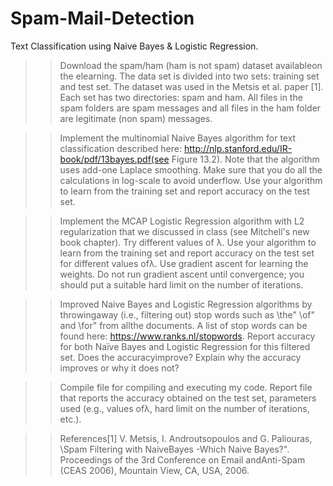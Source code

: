# Spam-Mail-Detection
Text Classification using Naive Bayes & Logistic Regression.

 >> Download the  spam/ham  (ham is  not spam)  dataset  availableon  the elearning.  The data set is divided into two sets: training set and test set. The dataset was used in the Metsis et al. paper [1]. Each set has two directories: spam and ham. All files in the spam folders are spam messages and all files in the ham folder are legitimate (non spam) messages.
 
>> Implement  the  multinomial  Naive  Bayes  algorithm  for  text  classification  described here: http://nlp.stanford.edu/IR-book/pdf/13bayes.pdf(see   Figure   13.2).   Note   that   the algorithm uses add-one Laplace smoothing. Make sure that you do all the calculations in log-scale to avoid underflow. Use your algorithm to learn from the training set and report accuracy on the test set.

>> Implement  the  MCAP  Logistic  Regression  algorithm  with  L2  regularization  that  we discussed in class (see Mitchell's new book chapter). Try different values of λ. Use your algorithm to learn from the training set and report accuracy on the test set for different values ofλ. Use gradient  ascent  for  learning  the  weights.  Do  not  run  gradient  ascent  until  convergence;  you should put a suitable hard limit on the number of iterations.

>> Improved Naive Bayes and Logistic Regression algorithms by throwingaway (i.e., filtering out) stop words such as \the" \of" and \for" from allthe documents. A list of stop words can be found here: https://www.ranks.nl/stopwords. Report accuracy for both Naïve Bayes and Logistic Regression for this filtered set. Does the accuracyimprove? Explain why the accuracy improves or why it does not?

>> Compile file for compiling and executing my code. 
Report file that reports  the  accuracy  obtained  on  the  test  set, parameters used  (e.g.,  values ofλ,  hard  limit  on the  number of  iterations,  etc.).

>> References[1] V. Metsis, I. Androutsopoulos and G. Paliouras, \Spam Filtering with NaiveBayes -Which Naive Bayes?". Proceedings of the 3rd Conference on Email andAnti-Spam (CEAS 2006), Mountain View, CA, USA, 2006.
